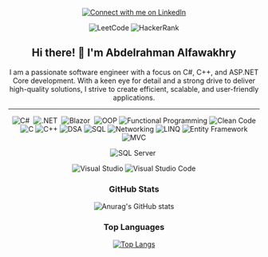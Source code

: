 <div align="center">
  
  [![Connect with me on LinkedIn](https://img.shields.io/badge/Connect%20with%20me%20on%20LinkedIn-0077B5?style=for-the-badge&logo=linkedin&logoColor=white)](https://www.linkedin.com/in/alfawakhri)

  ![LeetCode](https://img.shields.io/badge/LeetCode-FFA116?style=for-the-badge&logo=leetcode&logoColor=black)
  ![HackerRank](https://img.shields.io/badge/HackerRank-2EC866?style=for-the-badge&logo=hackerrank&logoColor=white)
  
  ## Hi there! 👋 I'm Abdelrahman Alfawakhry

  I am a passionate software engineer with a focus on C#, C++, and ASP.NET Core development. With a keen eye for detail and a strong drive to deliver high-quality solutions, I strive to create efficient, scalable, and user-friendly applications.
  
  <hr/>
  
  ![C#](https://img.shields.io/badge/c%23-%23239120.svg?style=for-the-badge&logo=c-sharp&logoColor=white)&nbsp;
  ![.NET](https://img.shields.io/badge/-.NET-05122A?style=for-the-badge&logo=Dotnet&color=410acc)&nbsp;
  ![Blazor](https://img.shields.io/badge/-Blazor-05122A?style=for-the-badge&logo=blazor&color=6541bf)&nbsp;
  ![OOP](https://img.shields.io/badge/Object--Oriented%20Programming-FFA500?style=for-the-badge)
  ![Functional Programming](https://img.shields.io/badge/Functional%20Programming-8B0000?style=for-the-badge)
  ![Clean Code](https://img.shields.io/badge/Clean%20Code-008000?style=for-the-badge)
  ![C](https://img.shields.io/badge/C-00599C?style=for-the-badge&logo=c&logoColor=white)
  ![C++](https://img.shields.io/badge/C++-00599C?style=for-the-badge&logo=c%2B%2B&logoColor=white)
  ![DSA](https://img.shields.io/badge/Data%20Structures%20%26%20Algorithms-008000?style=for-the-badge)
  ![SQL](https://img.shields.io/badge/SQL-FF5722?style=for-the-badge&logo=sql&logoColor=white)
  ![Networking](https://img.shields.io/badge/Networking-007ACC?style=for-the-badge&logo=cisco&logoColor=white)
  ![LINQ](https://img.shields.io/badge/LINQ-009688?style=for-the-badge&logo=linq&logoColor=white)
  ![Entity Framework](https://img.shields.io/badge/Entity%20Framework-512BD4?style=for-the-badge&logo=.net&logoColor=white)
  ![MVC](https://img.shields.io/badge/MVC-FF5733?style=for-the-badge)
  
  ![SQL Server](https://img.shields.io/badge/Microsoft%20SQL%20Server-CC2927?style=for-the-badge&logo=microsoft%20sql%20server&logoColor=white)&nbsp;
  
  ![Visual Studio](https://img.shields.io/badge/Visual%20Studio-5C2D91.svg?style=for-the-badge&logo=visual-studio&logoColor=white)
  ![Visual Studio Code](https://img.shields.io/badge/Visual%20Studio%20Code-0078d7.svg?style=for-the-badge&logo=visual-studio-code&logoColor=white)

### GitHub Stats

![Anurag's GitHub stats](https://github-readme-stats.vercel.app/api?username=alfawakhrydev&show_icons=true&theme=transparent)

### Top Languages


[![Top Langs](https://github-readme-stats.vercel.app/api/top-langs/?username=alfawakhrydev&layout=compact&theme=radical)](https://github.com/anuraghazra/github-readme-stats)

</div>
